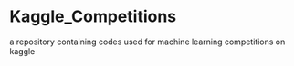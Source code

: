 # Kaggle_Competitions
a repository containing codes used for machine learning competitions on kaggle
